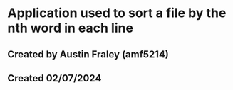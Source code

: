 # Application used to sort a file by the nth word in each line
## Created by Austin Fraley (amf5214)
## Created 02/07/2024
